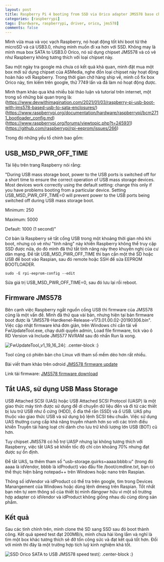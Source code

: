 ```yaml
---
layout: post
title: Raspberry Pi 4 booting from SSD via Orico adapter JMS578 base chipset
categories: [raspberrypi]
tags: [hardware, raspberrypi, driver, orico, jms578]
comments: false
---
```


Mình vừa mua và vọc vạch Raspberry, nó hoạt động tốt khi boot từ thẻ microSD và cả USB3.0, nhưng mình muốn đi xa hơn với SSD.
Không may là mình mua box SATA to USB3.0 Orico, nó sử dụng chipset JMS578 và có vẻ như Raspberry không tương thích với loại chipset này.

Sau một ngày tra google mà chưa có kết quả khả quan, mình đặt mua một box mới sử dụng chipset của ASMedia, nghe đồn loại chipset này hoạt động hoàn hảo với Raspberry.
Trong thời gian chờ hàng ship về, mình cố fix box Orico này, tìm kiếm trên google, thử 7749 lần và đã làm nó hoạt động được.

Mình tham khảo qua khá nhiều bài thảo luận và tutorial trên internet, một trong số những bài quan trọng là:
(https://www.devwithimagination.com/2021/01/03/raspberry-pi-usb-boot-with-jms578-based-usb-to-sata-enclosures/)
(https://www.raspberrypi.org/documentation/hardware/raspberrypi/bcm2711_bootloader_config.md)
(https://www.raspberrypi.org/forums/viewtopic.php?t=245931)
(https://github.com/raspberrypi/rpi-eeprom/issues/266)

Trong đó những yếu tố chính bao gồm:

## USB_MSD_PWR_OFF_TIME

Tài liệu trên trang Raspberry nói rằng:

"During USB mass storage boot, power to the USB ports is switched off for a short time to ensure the correct operation of USB mass storage devices. Most devices work correctly using the default setting: change this only if you have problems booting from a particular device. Setting USB_MSD_PWR_OFF_TIME=0 will prevent power to the USB ports being switched off during USB mass storage boot.

Minimum: 250

Maximum: 5000

Default: 1000 (1 second)"

Cơ bản là Raspberry sẽ tắt cổng USB trong một khoảng thời gian nhỏ khi boot, nhưng có vẻ như "tính năng" này khiến Raspberry không thể truy cập SSD được nữa, do đó mình đã thử tắt tính năng này theo khuyến nghị của cư dân mạng.
Để tắt USB_MSD_PWR_OFF_TIME thì bạn cần một thẻ SD hoặc USB để boot vào Raspian, sau đó remote hoặc SSH để sửa EEPROM BOOTLOADER.

~~~
sudo -E rpi-eeprom-config --edit
~~~

Sửa giá trị USB_MSD_PWR_OFF_TIME=0, sau đó lưu lại rồi reboot.

## Firmware JMS578

Bên cạnh việc Raspberry ngắt nguồn cổng USB thì firmware của JMS578 cũng là một vấn đề. Mình đã thử qua vài bản, nhưng hiện tại bản firmware boot được là "JMS578-Hardkenel-Release-v173.01.00.02-20190306.bin".
Việc cập nhật firmware khá đơn giản, trên Windows chỉ cần tải về FwUpdateTool.exe, chạy dưới quyền admin, Load file firmware, tick vào ô RD Version và Include JMS577 NVRAM sau đó nhấn Run là xong.

![FwUpdateTool_v1_19_16_24](https://quynhtam351.github.io/img/FwUpdateTool_v1_19_16_24.png){: .center-block :}

Tool cũng có phiên bản cho Linux với tham số mềm dẻo hơn rất nhiều.

Bài viết tham khảo trên odroid [JMS578 firmware update](https://wiki.odroid.com/odroid-xu4/software/jms578_fw_update)

Link tải firmware: [JMS578 firmware download](https://www.usbdev.ru/files/jmicron/jms578firmware/)

## Tắt UAS, sử dụng USB Mass Storage

USB Attached SCSI (UAS) hoặc USB Attached SCSI Protocol (UASP) là một giao thức máy tính được sử dụng để di chuyển dữ liệu đến và đi từ các thiết bị lưu trữ USB như ổ cứng (HDD), ổ đĩa thể rắn (SSD) và ổ USB. UAS phụ thuộc vào giao thức USB và sử dụng bộ lệnh SCSI tiêu chuẩn. Việc sử dụng UAS thường cung cấp khả năng truyền nhanh hơn so với các trình điều khiển Truyền tải hàng loạt chỉ dành cho lưu trữ khối lượng lớn USB (BOT) cũ hơn.

Tuy chipset JMS578 có hỗ trợ UASP nhưng lại không tương thích với Raspberry, việc tắt UAS sẽ khiến tốc độ chỉ còn khoảng 70% nhưng đạt được sự ổn định.

Để tắt UAS, ta thêm tham số "usb-storage.quirks=aaaa:bbbb:u" (trong đó aaaa là  idVendor, bbbb là idProduct) vào đầu file /boot/cmdline.txt, bạn có thể thực hiện bằng notepad++ trên Windows hoặc nano trên Raspian.

Thông số idVendor và idProduct có thể tra trên google, tìm trong Devices Manangement của Windows hoặc dùng lệnh dmesg trên Raspian. Tốt nhất bạn nên tự xem thông số của thiết bị mình đángowr hữu vì một số trường hợp adapter có idVendor và idProduct không giống nhau dù cùng dòng sản phẩm.

## Kết quả

Sau các tinh chỉnh trên, mình clone thẻ SD sang SSD sau đó boot thành công.
Kết quả speed test đạt 200MB/s, mình chưa hài lòng lắm và nghĩ là tìm một box khác tương thích sẽ đỡ tốn công sức và đạt kết quả tốt hơn. Đối với mình thì đây là một trường hợp tích luỹ kinh nghiệm khá tốt.

![SSD Orico SATA to USB JMS578 speed test](https://quynhtam351.github.io/img/raspberrypi-orico-2580u3-test.png){: .center-block :}
